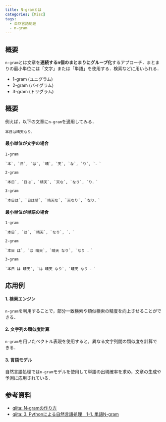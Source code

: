 ```yaml
---
title: N-gramとは
categories: [Misc]
tags:
  - 自然言語処理
  - n-gram
---
```


## 概要

`n-gram`とは文章を**連続するn個のまとまりにグループ化**するアプローチ．まとまりの最小単位には「文字」または「単語」を使用する．検索などに用いられる．

- 1-gram (ユニグラム)
- 2-gram (バイグラム)
- 3-gram (トリグラム)


## 概要

例えば，以下の文章に`n-gram`を適用してみる．

```
本日は晴天なり．
```

#### 最小単位が文字の場合

`1-gram`
```
`本`, `日`, `は`, `晴`, `天`, `な`, `り`, `．`
```

`2-gram`
```
`本日`, `日は`, `晴天`, `天な`, `なり`, `り．`
```

`3-gram`
```
`本日は`, `日は晴`, `晴天な`, `天なり`, `なり．`
```

#### 最小単位が単語の場合

`1-gram`
```
`本日`, `は`, `晴天`, `なり`, `．`
```

`2-gram`
```
`本日 は`, `は 晴天`, `晴天 なり`, `なり ．`
```

`3-gram`
```
`本日 は 晴天`, `は 晴天 なり`, `晴天 なり ．`
```


## 応用例

#### 1. 検索エンジン
`n-gram`を利用することで，部分一致検索や類似検索の精度を向上させることができる．

#### 2. 文字列の類似度計算
`n-gram`を用いたベクトル表現を使用すると，異なる文字列間の類似度を計算できる．

#### 3. 言語モデル
自然言語処理では`n-gram`モデルを使用して単語の出現確率を求め，文章の生成や予測に応用されている．


## 参考資料
- [qiita: N-gramの作り方](https://qiita.com/kazmaw/items/4df328cba6429ec210fb)
- [qiita: 3. Pythonによる自然言語処理　1-1. 単語N-gram](https://qiita.com/y_itoh/items/82222af50bf1f80255eb)


<!-- リンク -->